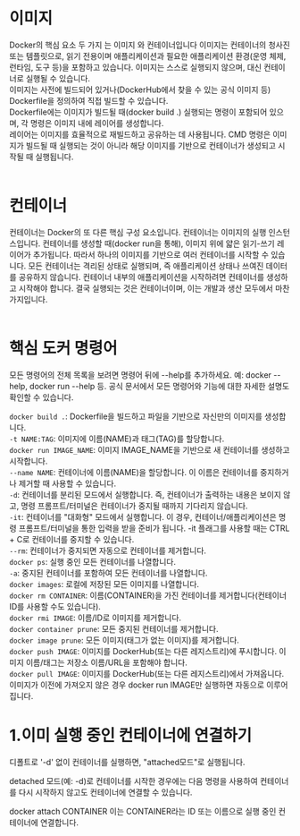<h1>이미지</h1>
Docker의 핵심 요소 두 가지 는 이미지 와 컨테이너입니다
이미지는 컨테이너의 청사진 또는 템플릿으로, 읽기 전용이며 애플리케이션과 필요한 애플리케이션 환경(운영 체제, 런타임, 도구 등)을 포함하고 있습니다.
이미지는 스스로 실행되지 않으며, 대신 컨테이너로 실행될 수 있습니다.<br>
이미지는 사전에 빌드되어 있거나(DockerHub에서 찾을 수 있는 공식 이미지 등) Dockerfile을 정의하여 직접 빌드할 수 있습니다.<br>
Dockerfile에는 이미지가 빌드될 때(docker build .) 실행되는 명령이 포함되어 있으며, 각 명령은 이미지 내에 레이어를 생성합니다. <br>
레이어는 이미지를 효율적으로 재빌드하고 공유하는 데 사용됩니다.
CMD 명령은  이미지가 빌드될 때 실행되는 것이 아니라 해당 이미지를 기반으로 컨테이너가 생성되고 시작될 때 실행됩니다.
<br><br>
<h1>컨테이너</h1>
컨테이너는 Docker의 또 다른 핵심 구성 요소입니다.
컨테이너는 이미지의 실행 인스턴스입니다. 컨테이너를 생성할 때(docker run을 통해), 이미지 위에 얇은 읽기-쓰기 레이어가 추가됩니다.
따라서 하나의 이미지를 기반으로 여러 컨테이너를 시작할 수 있습니다. 모든 컨테이너는 격리된 상태로 실행되며, 즉 애플리케이션 상태나 쓰여진 데이터를 공유하지 않습니다.
컨테이너 내부의 애플리케이션을 시작하려면 컨테이너를 생성하고 시작해야 합니다. 결국 실행되는 것은 컨테이너이며, 이는 개발과 생산 모두에서 마찬가지입니다.
<br><br>
<h1>핵심 도커 명령어 </h1>
모든 명령어의 전체 목록을 보려면 명령어 뒤에 --help를 추가하세요. 예: docker --help, docker run --help 등.
공식 문서에서 모든 명령어와 기능에 대한 자세한 설명도 확인할 수 있습니다.<br>

`docker build .`: Dockerfile을 빌드하고 파일을 기반으로 자신만의 이미지를 생성합니다.<br>
`-t NAME:TAG`: 이미지에 이름(NAME)과 태그(TAG)를 할당합니다.<br>
`docker run IMAGE_NAME`: 이미지 IMAGE_NAME을 기반으로 새 컨테이너를 생성하고 시작합니다.<br>
`--name NAME`: 컨테이너에 이름(NAME)을 할당합니다. 이 이름은 컨테이너를 중지하거나 제거할 때 사용할 수 있습니다.<br>
`-d`: 컨테이너를 분리된 모드에서 실행합니다. 즉, 컨테이너가 출력하는 내용은 보이지 않고, 명령 프롬프트/터미널은 컨테이너가 중지될 때까지 기다리지 않습니다.<br>
`-it`: 컨테이너를 "대화형" 모드에서 실행합니다. 이 경우, 컨테이너/애플리케이션은 명령 프롬프트/터미널을 통한 입력을 받을 준비가 됩니다. -it 플래그를 사용할 때는 CTRL + C로 컨테이너를 중지할 수 있습니다.<br>
`--rm`: 컨테이너가 중지되면 자동으로 컨테이너를 제거합니다.<br>
`docker ps`: 실행 중인 모든 컨테이너를 나열합니다.<br>
`-a`: 중지된 컨테이너를 포함하여 모든 컨테이너를 나열합니다.<br>
`docker images`: 로컬에 저장된 모든 이미지를 나열합니다.<br>
`docker rm CONTAINER`: 이름(CONTAINER)을 가진 컨테이너를 제거합니다(컨테이너 ID를 사용할 수도 있습니다).<br>
`docker rmi IMAGE`: 이름/ID로 이미지를 제거합니다.<br>
`docker container prune`: 모든 중지된 컨테이너를 제거합니다.<br>
`docker image prune`: 모든  이미지(태그가 없는 이미지)를 제거합니다.<br>
`docker push IMAGE`: 이미지를 DockerHub(또는 다른 레지스트리)에 푸시합니다. 이미지 이름/태그는 저장소 이름/URL을 포함해야 합니다.<br>
`docker pull IMAGE`: 이미지를 DockerHub(또는 다른 레지스트리)에서 가져옵니다. 이미지가 이전에 가져오지 않은 경우 docker run IMAGE만 실행하면 자동으로 이루어집니다.<br>




<h1> 1.이미 실행 중인 컨테이너에 연결하기</h1>

디폴트로 '-d' 없이 컨테이너를 실행하면, "attached모드"로 실행됩니다.

detached 모드(예: -d)로 컨테이너를 시작한 경우에는 다음 명령을 사용하여 컨테이너를 다시 시작하지 않고도 컨테이너에 연결할 수 있습니다.

docker attach CONTAINER
이는 CONTAINER라는 ID 또는 이름으로 실행 중인 컨테이너에 연결합니다.

